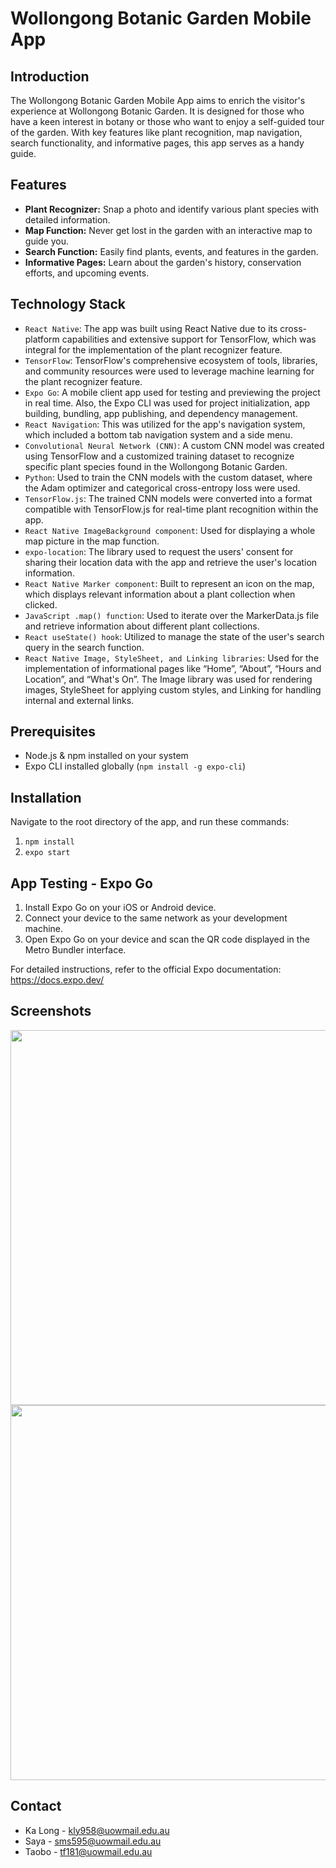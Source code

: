 # Wollongong Botanic Garden Mobile App

## Introduction

The Wollongong Botanic Garden Mobile App aims to enrich the visitor's experience at Wollongong Botanic Garden. It is designed for those who have a keen interest in botany or those who want to enjoy a self-guided tour of the garden. With key features like plant recognition, map navigation, search functionality, and informative pages, this app serves as a handy guide.

## Features

- **Plant Recognizer:** Snap a photo and identify various plant species with detailed information.
- **Map Function:** Never get lost in the garden with an interactive map to guide you.
- **Search Function:** Easily find plants, events, and features in the garden.
- **Informative Pages:** Learn about the garden's history, conservation efforts, and upcoming events.

## Technology Stack

- `React Native`: The app was built using React Native due to its cross-platform capabilities and extensive support for TensorFlow, which was integral for the implementation of the plant recognizer feature.
- `TensorFlow`: TensorFlow's comprehensive ecosystem of tools, libraries, and community resources were used to leverage machine learning for the plant recognizer feature.
- `Expo Go`: A mobile client app used for testing and previewing the project in real time. Also, the Expo CLI was used for project initialization, app building, bundling, app publishing, and dependency management.
- `React Navigation`: This was utilized for the app's navigation system, which included a bottom tab navigation system and a side menu.
- `Convolutional Neural Network (CNN)`: A custom CNN model was created using TensorFlow and a customized training dataset to recognize specific plant species found in the Wollongong Botanic Garden.
- `Python`: Used to train the CNN models with the custom dataset, where the Adam optimizer and categorical cross-entropy loss were used.
- `TensorFlow.js`: The trained CNN models were converted into a format compatible with TensorFlow.js for real-time plant recognition within the app.
- `React Native ImageBackground component`: Used for displaying a whole map picture in the map function.
- `expo-location`: The library used to request the users' consent for sharing their location data with the app and retrieve the user's location information.
- `React Native Marker component`: Built to represent an icon on the map, which displays relevant information about a plant collection when clicked.
- `JavaScript .map() function`: Used to iterate over the MarkerData.js file and retrieve information about different plant collections.
- `React useState() hook`: Utilized to manage the state of the user's search query in the search function.
- `React Native Image, StyleSheet, and Linking libraries`: Used for the implementation of informational pages like “Home”, “About”, “Hours and Location”, and “What's On”. The Image library was used for rendering images, StyleSheet for applying custom styles, and Linking for handling internal and external links.

## Prerequisites

- Node.js & npm installed on your system
- Expo CLI installed globally (`npm install -g expo-cli`)

## Installation

Navigate to the root directory of the app, and run these commands:

1. `npm install`
2. `expo start`

## App Testing - Expo Go

1. Install Expo Go on your iOS or Android device.
2. Connect your device to the same network as your development machine.
3. Open Expo Go on your device and scan the QR code displayed in the Metro Bundler interface.

For detailed instructions, refer to the official Expo documentation: https://docs.expo.dev/

## Screenshots

<img src="/assets/Screenshot/h.jpg" width="600">
<img src="/assets/Screenshot/Recog.jpg" width="600">

## Contact

- Ka Long - kly958@uowmail.edu.au
- Saya - sms595@uowmail.edu.au
- Taobo - tf181@uowmail.edu.au
